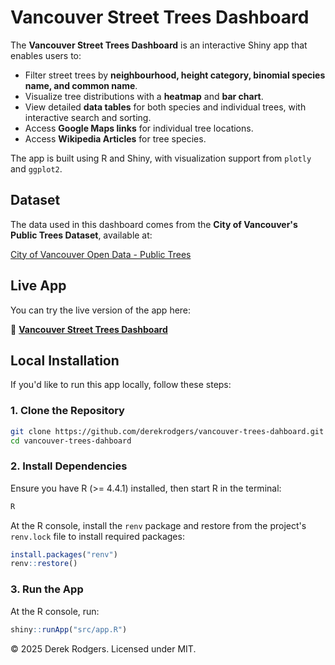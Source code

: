 # Vancouver Street Trees Dashboard

The **Vancouver Street Trees Dashboard** is an interactive Shiny app that enables users to:

- Filter street trees by **neighbourhood, height category, binomial species name, and common name**.
- Visualize tree distributions with a **heatmap** and **bar chart**.
- View detailed **data tables** for both species and individual trees, with interactive search and sorting.
- Access **Google Maps links** for individual tree locations.
- Access **Wikipedia Articles** for tree species.

The app is built using R and Shiny, with visualization support from `plotly` and `ggplot2`.

## Dataset

The data used in this dashboard comes from the **City of Vancouver's Public Trees Dataset**, available at:

[City of Vancouver Open Data - Public Trees](https://opendata.vancouver.ca/explore/dataset/public-trees/information/?disjunctive.neighbourhood_name&disjunctive.on_street&disjunctive.species_name&disjunctive.common_name)

## Live App

You can try the live version of the app here:

🔗 **[Vancouver Street Trees Dashboard](https://derekrodgers.shinyapps.io/vancouver-trees-dashboard/)**

## Local Installation

If you'd like to run this app locally, follow these steps:

### 1. Clone the Repository

```sh
git clone https://github.com/derekrodgers/vancouver-trees-dahboard.git
cd vancouver-trees-dahboard
```
### 2. Install Dependencies

Ensure you have R (>= 4.4.1) installed, then start R in the terminal:

```sh
R
```

At the R console, install the `renv` package and restore from the project's `renv.lock` file to install required packages:

```r
install.packages("renv")
renv::restore()
```

### 3. Run the App

At the R console, run:

```r
shiny::runApp("src/app.R")
```

© 2025 Derek Rodgers. Licensed under MIT.
